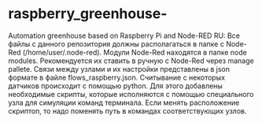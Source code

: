 # raspberry_greenhouse-
Automation greenhouse based on Raspberry Pi and Node-RED
RU: Все файлы с данного репозитория должны располагаться в папке с Node-Red (/home/user/.node-red). 
Модули Node-Red находятся в папке node modules. Рекомендуется их ставить в ручную с Node-Red через manage pallete.
Связи между узлами и их настройки представлены в json формате в файле flows_raspberry.json.
Считывание с некоторых датчиков происходит с помощью python. Для этого добавлены необходимые скрипты, которые исполняются
с помощью специального узла для симуляции команд терминала. Если менять расположение скриптоп, то надо поменять путь 
в командах соответствующих узлов.
